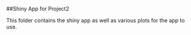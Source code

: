 ##Shiny App for Project2

This folder contains the shiny app as well as various plots for the app to use.